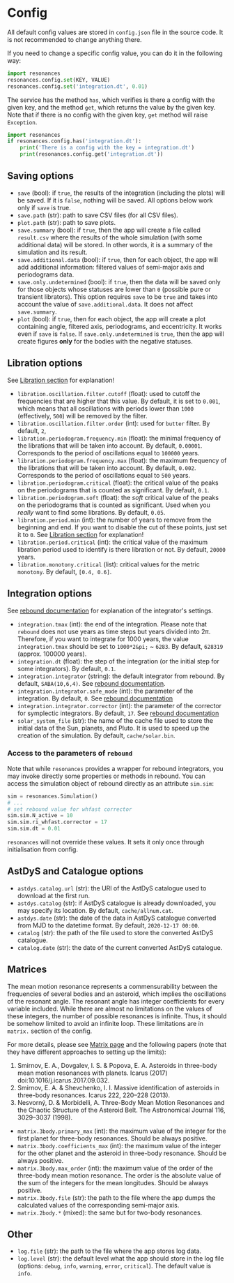 # Config

All default config values are stored in `config.json` file in the source code. It is not recommended to change anything there.

If you need to change a specific config value, you can do it in the following way:

```python
import resonances
resonances.config.set(KEY, VALUE)
resonances.config.set('integration.dt', 0.01)
```

The service has the method `has`, which verifies is there a config with the given key, and the method `get`, which returns the value by the given key. Note that if there is no config with the given key, `get` method will raise `Exception`.

```python
import resonances
if resonances.config.has('integration.dt'):
    print('There is a config with the key = integration.dt')
    print(resonances.config.get('integration.dt'))
```

## Saving options

- `save` (bool): if `true`, the results of the integration (including the plots) will be saved. If it is `false`, nothing will be saved. All options below work only if `save` is true.
- `save.path` (str): path to save CSV files (for all CSV files).
- `plot.path` (str): path to save plots.
- `save.summary` (bool): if `true`, then the app will create a file called `result.csv` where the results of the whole simulation (with some additional data) will be stored. In other words, it is a summary of the simulation and its result.
- `save.additional.data` (bool): if `true`, then for each object, the app will add additional information: filtered values of semi-major axis and periodograms data.
- `save.only.undetermined` (bool): if `true`, then the data will be saved only for those objects whose statuses are lower than `0` (possible pure or transient librators). This option requires `save` to be `true` and takes into account the value of `save.additional.data`. It does not affect `save.summary`.
- `plot` (bool): if `true`, then for each object, the app will create a plot containing angle, filtered axis, periodograms, and eccentricity. It works even if `save` is `false`. If `save.only.undetermined` is `true`, then the app will create figures **only** for the bodies with the negative statuses.

## Libration options

See [Libration section](libration.md) for explanation!

- `libration.oscillation.filter.cutoff` (float): used to cutoff the frequencies that are higher that this value. By default, it is set to `0.001`, which means that all oscillations with periods lower than `1000` (effectively, `500`) will be removed by the filter.
- `libration.oscillation.filter.order` (int): used for `butter` filter. By default, `2`,
- `libration.periodogram.frequency.min` (float): the minimal frequency of the librations that will be taken into account. By default, `0.00001`. Corresponds to the period of oscillations equal to `100000` years.
- `libration.periodogram.frequency.max` (float): the maximum frequency of the librations that will be taken into account. By default, `0.002`. Corresponds to the period of oscillations equal to `500` years.
- `libration.periodogram.critical` (float): the critical value of the peaks on the periodograms that is counted as significant. By default, `0.1`.
- `libration.periodogram.soft` (float): the _soft_ critical value of the peaks on the periodograms that is counted as significant. Used when you _really_ want to find some librations. By default, `0.05`.
- `libration.period.min` (int): the number of years to remove from the beginning and end. If you want to disable the cut of these points, just set it to `0`. See [Libration section](libration.md) for explanation!
- `libration.period.critical` (int): the critical value of the maximum libration period used to identify is there libration or not. By default, `20000` years.
- `libration.monotony.critical` (list): critical values for the metric `monotony`. By default, `[0.4, 0.6]`.

## Integration options

See [rebound documentation](https://rebound.readthedocs.io/en/latest/integrators.html) for explanation of the integrator's settings.

- `integration.tmax` (int): the end of the integration. Please note that `rebound` does not use years as time steps but years divided into 2&pi;. Therefore, if you want to integrate for 1000 years, the value `integration.tmax` should be set to `1000*2&pi;` ~ `6283`. By default, `628319` (approx. 100000 years).
- `integration.dt` (float): the step of the integration (or the initial step for some integrators). By default, `0.1`.
- `integration.integrator` (string): the default integrator from rebound. By default, `SABA(10,6,4)`. See [rebound documentation](https://rebound.readthedocs.io/en/latest/integrators.html).
- `integration.integrator.safe_mode` (int): the parameter of the integration. By default, `0`. See [rebound documentation](https://rebound.readthedocs.io/en/latest/integrators.html)
- `integration.integrator.corrector` (int): the parameter of the corrector for symplectic integrators. By default, `17`. See [rebound documentation](https://rebound.readthedocs.io/en/latest/integrators.html)
- `solar_system_file` (str): the name of the cache file used to store the initial data of the Sun, planets, and Pluto. It is used to speed up the creation of the simulation. By default, `cache/solar.bin`.

### Access to the parameters of `rebound`

Note that while `resonances` provides a wrapper for rebound integrators, you may invoke directly some properties or methods in rebound. You can access the simulation object of rebound directly as an attribute `sim.sim`:

```python
sim = resonances.Simulation()
# ...
# set rebound value for whfast corrector
sim.sim.N_active = 10
sim.sim.ri_whfast.corrector = 17
sim.sim.dt = 0.01
```

`resonances` will not override these values. It sets it only once through initialisation from config.

## AstDyS and Catalogue options

- `astdys.catalog.url` (str): the URl of the AstDyS catalogue used to download at the first run.
- `astdys.catalog` (str): if AstDyS catalogue is already downloaded, you may specify its location. By default, `cache/allnum.cat`.
- `astdys.date` (str): the date of the data in AstDyS catalogue converted from MJD to the datetime format. By default, `2020-12-17 00:00`.
- `catalog` (str): the path of the file used to store the converted AstDyS catalogue.
- `catalog.date` (str): the date of the current converted AstDyS catalogue.

## Matrices

The mean motion resonance represents a commensurability between the frequencies of several bodies and an asteroid, which implies the oscillations of the resonant angle. The resonant angle has integer coefficients for every variable included. While there are almost no limitations on the values of these integers, the number of possible resonances is infinite. Thus, it should be somehow limited to avoid an infinite loop. These limitations are in `matrix.` section of the config.

For more details, please see [Matrix page](matrix.md) and the following papers (note that they have different approaches to setting up the limits):

1. Smirnov, E. A., Dovgalev, I. S. & Popova, E. A. Asteroids in three-body mean motion resonances with planets. Icarus (2017) doi:10.1016/j.icarus.2017.09.032.
1. Smirnov, E. A. & Shevchenko, I. I. Massive identification of asteroids in three-body resonances. Icarus 222, 220–228 (2013).
1. Nesvorný, D. & Morbidelli, A. Three-Body Mean Motion Resonances and the Chaotic Structure of the Asteroid Belt. The Astronomical Journal 116, 3029–3037 (1998).

- `matrix.3body.primary_max` (int): the maximum value of the integer for the first planet for three-body resonances. Should be always positive.
- `matrix.3body.coefficients_max` (int): the maximum value of the integer for the other planet and the asteroid in three-body resonance. Should be always positive.
- `matrix.3body.max_order` (int): the maximum value of the order of the three-body mean motion resonance. The order is the absolute value of the sum of the integers for the mean longitudes. Should be always positive.
- `matrix.3body.file` (str): the path to the file where the app dumps the calculated values of the corresponding semi-major axis.
- `matrix.2body.*` (mixed): the same but for two-body resonances.

## Other

- `log.file` (str): the path to the file where the app stores log data.
- `log.level` (str): the default level what the app should store in the log file (options: `debug`, `info`, `warning`, `error`, `critical`). The default value is `info`.
